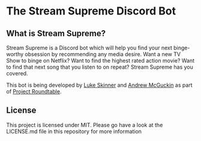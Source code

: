 # The Stream Supreme Discord Bot

## What is Stream Supreme?
Stream Supreme is a Discord bot which will help you find your next binge-worthy obsession by recommending any media desire. Want a new TV Show to binge on Netflix? Want to find the highest rated action movie? Want to find that next song that you listen to on repeat? Stream Supreme has you covered.

This bot is being developed by [Luke Skinner](https://github.com/LJSkinner) and [Andrew McGuckin](https://github.com/AndrewMcGuckin) as part of [Project Roundtable](https://github.com/Project-Roundtable).

## License
This project is licensed under MIT. Please go have a look at the LICENSE.md file in this repository for more information


